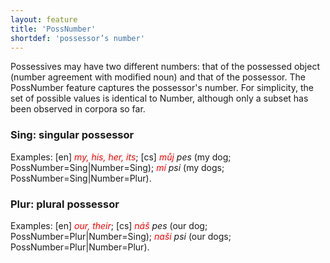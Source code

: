 ```yaml
---
layout: feature
title: 'PossNumber'
shortdef: 'possessor’s number'
---
```


Possessives
may have two different numbers: that of the possessed object (number
agreement with modified noun) and that of the possessor. The
PossNumber feature captures the possessor's number. For simplicity,
the set of possible values is identical to Number, although only a
subset has been observed in corpora so far.

### Sing: singular possessor

Examples:
[en]
<span style='color: red'><I>my,
his</I></span><span style='color: red'><I>,
her, its</I></span>;
[cs]
<span style='color: red'><I>můj</I></span><I>
pes</I>
(my
dog; PossNumber=Sing|Number=Sing); <span style='color: red'><I>mí</I></span><I>
psi</I>
(my
dogs; PossNumber=Sing|Number=Plur).

### Plur: plural possessor

Examples:
[en]
<span style='color: red'><I>our,
t</I></span><span style='color: red'><I>heir</I></span>;
[cs]
<span style='color: red'><I>náš</I></span><I>
pes</I>
(our
dog; PossNumber=Plur|Number=Sing); <span style='color: red'><I>naši</I></span><I>
psi</I>
(our
dogs; PossNumber=Plur|Number=Plur).
<!-- Interlanguage links updated Út zář 29 20:31:38 CEST 2020 -->
